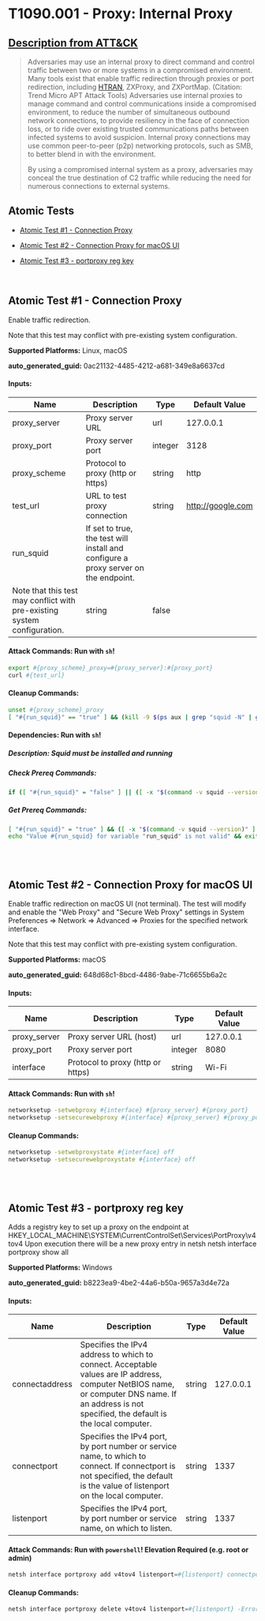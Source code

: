 # T1090.001 - Proxy: Internal Proxy
## [Description from ATT&CK](https://attack.mitre.org/techniques/T1090/001)
<blockquote>

Adversaries may use an internal proxy to direct command and control traffic between two or more systems in a compromised environment. Many tools exist that enable traffic redirection through proxies or port redirection, including [HTRAN](https://attack.mitre.org/software/S0040), ZXProxy, and ZXPortMap. (Citation: Trend Micro APT Attack Tools) Adversaries use internal proxies to manage command and control communications inside a compromised environment, to reduce the number of simultaneous outbound network connections, to provide resiliency in the face of connection loss, or to ride over existing trusted communications paths between infected systems to avoid suspicion. Internal proxy connections may use common peer-to-peer (p2p) networking protocols, such as SMB, to better blend in with the environment.

By using a compromised internal system as a proxy, adversaries may conceal the true destination of C2 traffic while reducing the need for numerous connections to external systems.

</blockquote>

## Atomic Tests

- [Atomic Test #1 - Connection Proxy](#atomic-test-1---connection-proxy)

- [Atomic Test #2 - Connection Proxy for macOS UI](#atomic-test-2---connection-proxy-for-macos-ui)

- [Atomic Test #3 - portproxy reg key](#atomic-test-3---portproxy-reg-key)


<br/>

## Atomic Test #1 - Connection Proxy
Enable traffic redirection.

Note that this test may conflict with pre-existing system configuration.

**Supported Platforms:** Linux, macOS


**auto_generated_guid:** 0ac21132-4485-4212-a681-349e8a6637cd





#### Inputs:
| Name | Description | Type | Default Value |
|------|-------------|------|---------------|
| proxy_server | Proxy server URL | url | 127.0.0.1|
| proxy_port | Proxy server port | integer | 3128|
| proxy_scheme | Protocol to proxy (http or https) | string | http|
| test_url | URL to test proxy connection | string | http://google.com|
| run_squid | If set to true, the test will install and configure a proxy server on the endpoint.
Note that this test may conflict with pre-existing system configuration. | string | false|


#### Attack Commands: Run with `sh`! 


```sh
export #{proxy_scheme}_proxy=#{proxy_server}:#{proxy_port}
curl #{test_url}
```

#### Cleanup Commands:
```sh
unset #{proxy_scheme}_proxy
[ "#{run_squid}" == "true" ] && (kill -9 $(ps aux | grep "squid -N" | grep -v "grep" | awk '{print $2}'))
```



#### Dependencies:  Run with `sh`!
##### Description: Squid must be installed and running
##### Check Prereq Commands:
```sh
if ([ "#{run_squid}" = "false" ] || ([ -x "$(command -v squid --version)" ] && (ps aux | grep "squid -N" | grep -v "grep"))); then exit 0; else exit 1; fi;
```
##### Get Prereq Commands:
```sh
[ "#{run_squid}" = "true" ] && ([ -x "$(command -v squid --version)" ] || sudo DEBIAN_FRONTEND=noninteractive apt-get -y install squid curl || sudo yum install -y squid curl || sudo dnf install -y squid curl || brew install curl squid) && (squid -N -d 1 &) && exit 0
echo "Value #{run_squid} for variable "run_squid" is not valid" && exit 1
```




<br/>
<br/>

## Atomic Test #2 - Connection Proxy for macOS UI
Enable traffic redirection on macOS UI (not terminal).
The test will modify and enable the "Web Proxy" and "Secure Web Proxy" settings  in System Preferences => Network => Advanced => Proxies for the specified network interface.

Note that this test may conflict with pre-existing system configuration.

**Supported Platforms:** macOS


**auto_generated_guid:** 648d68c1-8bcd-4486-9abe-71c6655b6a2c





#### Inputs:
| Name | Description | Type | Default Value |
|------|-------------|------|---------------|
| proxy_server | Proxy server URL (host) | url | 127.0.0.1|
| proxy_port | Proxy server port | integer | 8080|
| interface | Protocol to proxy (http or https) | string | Wi-Fi|


#### Attack Commands: Run with `sh`! 


```sh
networksetup -setwebproxy #{interface} #{proxy_server} #{proxy_port}
networksetup -setsecurewebproxy #{interface} #{proxy_server} #{proxy_port}
```

#### Cleanup Commands:
```sh
networksetup -setwebproxystate #{interface} off
networksetup -setsecurewebproxystate #{interface} off
```





<br/>
<br/>

## Atomic Test #3 - portproxy reg key
Adds a registry key to set up a proxy on the endpoint at HKEY_LOCAL_MACHINE\SYSTEM\CurrentControlSet\Services\PortProxy\v4tov4
Upon execution there will be a new proxy entry in netsh
netsh interface portproxy show all

**Supported Platforms:** Windows


**auto_generated_guid:** b8223ea9-4be2-44a6-b50a-9657a3d4e72a





#### Inputs:
| Name | Description | Type | Default Value |
|------|-------------|------|---------------|
| connectaddress | Specifies the IPv4 address to which to connect. Acceptable values are IP address, computer NetBIOS name, or computer DNS name. If an address is not specified, the default is the local computer. | string | 127.0.0.1|
| connectport | Specifies the IPv4 port, by port number or service name, to which to connect. If connectport is not specified, the default is the value of listenport on the local computer. | string | 1337|
| listenport | Specifies the IPv4 port, by port number or service name, on which to listen. | string | 1337|


#### Attack Commands: Run with `powershell`!  Elevation Required (e.g. root or admin) 


```powershell
netsh interface portproxy add v4tov4 listenport=#{listenport} connectport=#{connectport} connectaddress=#{connectaddress}
```

#### Cleanup Commands:
```powershell
netsh interface portproxy delete v4tov4 listenport=#{listenport} -ErrorAction Ignore | Out-Null
```





<br/>
